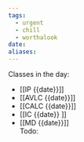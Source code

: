 ```yaml
---
tags:
  - urgent
  - chill
  - worthalook
date: 
aliases:
---
```

Classes in the day:
- [[IP {{date}}]]
- [[AVLC {{date}}]]
- [[CALC {{date}}]]
- [[IC {{date}} ]] 
- [[MD {{date}}]]   
Todo: